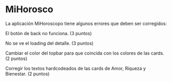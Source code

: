 # MiHorosco

La aplicación MiHoroscopo tiene algunos errores que deben ser corregidos:

El botón de back no funciona. (3 puntos)

No se ve el loading del detalle. (3 puntos)

Cambiar el color del topbar para que coincida con los colores de las cards. (2 puntos)

Corregir los textos hardcodeados de las cards de Amor, Riqueza y Bienestar. (2 puntos)
